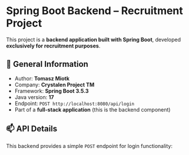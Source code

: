 # Spring Boot Backend – Recruitment Project

This project is a **backend application built with Spring Boot**, developed **exclusively for recruitment purposes**.

## 📌 General Information

- Author: **Tomasz Miotk**
- Company: **Crystalen Project TM**
- Framework: **Spring Boot 3.5.3**
- Java version: **17**
- Endpoint: `POST http://localhost:8080/api/login`
- Part of a **full-stack application** (this is the backend component)

## 📫 API Details

This backend provides a simple `POST` endpoint for login functionality:


